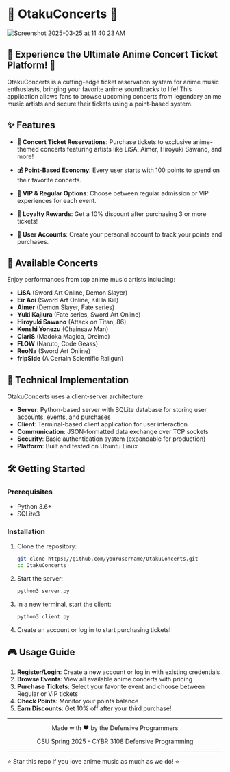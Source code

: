 # 🎵 OtakuConcerts 🎵

![Screenshot 2025-03-25 at 11 40 23 AM](https://github.com/user-attachments/assets/2dac3039-c430-476d-8c0b-708394bb5482)


## 🌟 Experience the Ultimate Anime Concert Ticket Platform! 🌟

OtakuConcerts is a cutting-edge ticket reservation system for anime music enthusiasts, bringing your favorite anime soundtracks to life! This application allows fans to browse upcoming concerts from legendary anime music artists and secure their tickets using a point-based system.

## ✨ Features

- **🎫 Concert Ticket Reservations**: Purchase tickets to exclusive anime-themed concerts featuring artists like LiSA, Aimer, Hiroyuki Sawano, and more!
  
- **💰 Point-Based Economy**: Every user starts with 100 points to spend on their favorite concerts.
  
- **🌟 VIP & Regular Options**: Choose between regular admission or VIP experiences for each event.
  
- **💎 Loyalty Rewards**: Get a 10% discount after purchasing 3 or more tickets!
  
- **👥 User Accounts**: Create your personal account to track your points and purchases.

## 🚀 Available Concerts

Enjoy performances from top anime music artists including:

- **LiSA** (Sword Art Online, Demon Slayer)
- **Eir Aoi** (Sword Art Online, Kill la Kill)
- **Aimer** (Demon Slayer, Fate series)
- **Yuki Kajiura** (Fate series, Sword Art Online)
- **Hiroyuki Sawano** (Attack on Titan, 86)
- **Kenshi Yonezu** (Chainsaw Man)
- **ClariS** (Madoka Magica, Oreimo)
- **FLOW** (Naruto, Code Geass)
- **ReoNa** (Sword Art Online)
- **fripSide** (A Certain Scientific Railgun)

## 🔧 Technical Implementation

OtakuConcerts uses a client-server architecture:

- **Server**: Python-based server with SQLite database for storing user accounts, events, and purchases
- **Client**: Terminal-based client application for user interaction
- **Communication**: JSON-formatted data exchange over TCP sockets
- **Security**: Basic authentication system (expandable for production)
- **Platform**: Built and tested on Ubuntu Linux

## 🛠️ Getting Started

### Prerequisites

- Python 3.6+
- SQLite3

### Installation

1. Clone the repository:
   ```bash
   git clone https://github.com/yourusername/OtakuConcerts.git
   cd OtakuConcerts
   ```

2. Start the server:
   ```bash
   python3 server.py
   ```

3. In a new terminal, start the client:
   ```bash
   python3 client.py
   ```

4. Create an account or log in to start purchasing tickets!

## 🎮 Usage Guide

1. **Register/Login**: Create a new account or log in with existing credentials
2. **Browse Events**: View all available anime concerts with pricing
3. **Purchase Tickets**: Select your favorite event and choose between Regular or VIP tickets
4. **Check Points**: Monitor your points balance
5. **Earn Discounts**: Get 10% off after your third purchase!


---

<div align="center">
  <p>Made with ❤️ by the Defensive Programmers</p>
  <p>CSU Spring 2025 - CYBR 3108 Defensive Programming</p>
</div>

---

⭐ Star this repo if you love anime music as much as we do! ⭐
